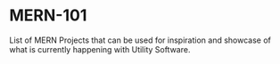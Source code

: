# MERN-101
List of MERN Projects that can be used for inspiration and showcase of what is currently happening with Utility Software.
